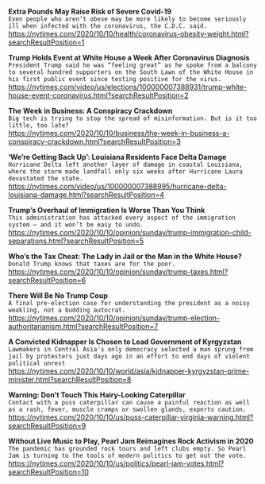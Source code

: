 **Extra Pounds May Raise Risk of Severe Covid-19**\
`Even people who aren’t obese may be more likely to become seriously ill when infected with the coronavirus, the C.D.C. said.`\
https://nytimes.com/2020/10/10/health/coronavirus-obesity-weight.html?searchResultPosition=1

**Trump Holds Event at White House a Week After Coronavirus Diagnosis**\
`President Trump said he was “feeling great” as he spoke from a balcony to several hundred supporters on the South Lawn of the White House in his first public event since testing positive for the virus.`\
https://nytimes.com/video/us/elections/100000007388931/trump-white-house-event-coronavirus.html?searchResultPosition=2

**The Week in Business: A Conspiracy Crackdown**\
`Big tech is trying to stop the spread of misinformation. But is it too little, too late?`\
https://nytimes.com/2020/10/10/business/the-week-in-business-a-conspiracy-crackdown.html?searchResultPosition=3

**‘We’re Getting Back Up’: Louisiana Residents Face Delta Damage**\
`Hurricane Delta left another layer of damage in coastal Louisiana, where the storm made landfall only six weeks after Hurricane Laura devastated the state.`\
https://nytimes.com/video/us/100000007388995/hurricane-delta-louisiana-damage.html?searchResultPosition=4

**Trump’s Overhaul of Immigration Is Worse Than You Think**\
`This administration has attacked every aspect of the immigration system — and it won’t be easy to undo.`\
https://nytimes.com/2020/10/10/opinion/sunday/trump-immigration-child-separations.html?searchResultPosition=5

**Who’s the Tax Cheat: The Lady in Jail or the Man in the White House?**\
`Donald Trump knows that taxes are for the poor.`\
https://nytimes.com/2020/10/10/opinion/sunday/trump-taxes.html?searchResultPosition=6

**There Will Be No Trump Coup**\
`A final pre-election case for understanding the president as a noisy weakling, not a budding autocrat.`\
https://nytimes.com/2020/10/10/opinion/sunday/trump-election-authoritarianism.html?searchResultPosition=7

**A Convicted Kidnapper Is Chosen to Lead Government of Kyrgyzstan**\
`Lawmakers in Central Asia's only democracy selected a man sprung from jail by protesters just days ago in an effort to end days of violent political unrest`\
https://nytimes.com/2020/10/10/world/asia/kidnapper-kyrgyzstan-prime-minister.html?searchResultPosition=8

**Warning: Don’t Touch This Hairy-Looking Caterpillar**\
`Contact with a puss caterpillar can cause a painful reaction as well as a rash, fever, muscle cramps or swollen glands, experts caution.`\
https://nytimes.com/2020/10/10/us/puss-caterpillar-virginia-warning.html?searchResultPosition=9

**Without Live Music to Play, Pearl Jam Reimagines Rock Activism in 2020**\
`The pandemic has grounded rock tours and left clubs empty. So Pearl Jam is turning to the tools of modern politics to get out the vote.`\
https://nytimes.com/2020/10/10/us/politics/pearl-jam-votes.html?searchResultPosition=10

